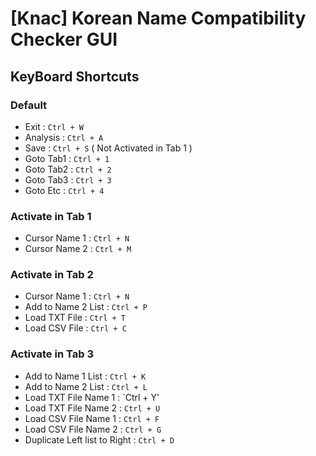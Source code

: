 # [Knac] Korean Name Compatibility Checker GUI
## KeyBoard Shortcuts

### Default

- Exit : `Ctrl + W`
- Analysis : `Ctrl + A`
- Save : `Ctrl + S` ( Not Activated in Tab 1 )
- Goto Tab1 : `Ctrl + 1`
- Goto Tab2 : `Ctrl + 2`
- Goto Tab3 : `Ctrl + 3`
- Goto Etc : `Ctrl + 4`

### Activate in Tab 1

- Cursor Name 1 : `Ctrl + N`
- Cursor Name 2 : `Ctrl + M`

### Activate in Tab 2

- Cursor Name 1 : `Ctrl + N`
- Add to Name 2 List : `Ctrl + P`
- Load TXT File : `Ctrl + T`
- Load CSV File : `Ctrl + C`

### Activate in Tab 3

- Add to Name 1 List : `Ctrl + K`
- Add to Name 2 List : `Ctrl + L`
- Load TXT File Name 1 : `Ctrl + Y'
- Load TXT File Name 2 : `Ctrl + U`
- Load CSV File Name 1 : `Ctrl + F`
- Load CSV File Name 2 : `Ctrl + G`
- Duplicate Left list to Right : `Ctrl + D`
